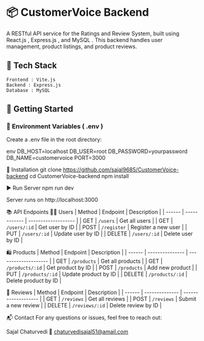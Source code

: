 # 📦 CustomerVoice Backend

A RESTful API service for the Ratings and Review System, built using  React.js ,  Express.js , and  MySQL . This backend handles user management, product listings, and product reviews.

      

## 🔧 Tech Stack

    Frontend : Vite.js
    Backend : Express.js
    Database : MySQL

## 🚀 Getting Started

### 🔐 Environment Variables (   .env   )

Create a    .env    file in the root directory:

   env
DB_HOST=localhost
DB_USER=root
DB_PASSWORD=yourpassword
DB_NAME=customervoice
PORT=3000

🔄 Installation
git clone https://github.com/sajal9685/CustomerVoice-backend
cd CustomerVoice-backend
npm install


▶️ Run Server
npm run dev

Server runs on http://localhost:3000

📚 API Endpoints
🧑‍💼 Users
| Method | Endpoint     | Description         |
| ------ | ------------ | ------------------- |
| GET    | `/users`     | Get all users       |
| GET    | `/users/:id` | Get user by ID      |
| POST   | `/register`  | Register a new user |
| PUT    | `/users/:id` | Update user by ID   |
| DELETE | `/users/:id` | Delete user by ID   |


🛍️ Products
| Method | Endpoint        | Description          |
| ------ | --------------- | -------------------- |
| GET    | `/products`     | Get all products     |
| GET    | `/products/:id` | Get product by ID    |
| POST   | `/products`     | Add new product      |
| PUT    | `/products/:id` | Update product by ID |
| DELETE | `/products/:id` | Delete product by ID |


📝 Reviews
| Method | Endpoint       | Description         |
| ------ | -------------- | ------------------- |
| GET    | `/reviews`     | Get all reviews     |
| POST   | `/reviews`     | Submit a new review |
| DELETE | `/reviews/:id` | Delete review by ID |

📬 Contact
For any questions or issues, feel free to reach out:

Sajal Chaturvedi
📧 chaturvedisajal51@amail.com
